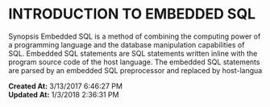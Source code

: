 # INTRODUCTION TO EMBEDDED SQL

Synopsis Embedded SQL is a method of combining the computing power of a programming language and the database manipulation capabilities of SQL. Embedded SQL statements are SQL statements written inline with the program source code of the host language. The embedded SQL statements are parsed by an embedded SQL preprocessor and replaced by host-langua  

**Created At:** 3/13/2017 6:46:27 PM  
**Updated At:** 1/3/2018 2:36:31 PM  


